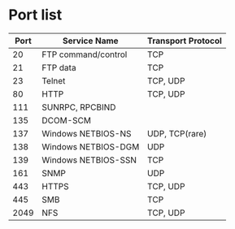 # Port list

| Port   | Service Name        | Transport Protocol |
|------- | ------------------- | ------------------ |
| 20     | FTP command/control | TCP                |
| 21     | FTP data            | TCP                |
| 23     | Telnet              | TCP, UDP           |
| 80     | HTTP                | TCP, UDP           |
| 111    | SUNRPC, RPCBIND     |                    |
| 135    | DCOM-SCM            |                    |
| 137    | Windows NETBIOS-NS  | UDP, TCP(rare)     |
| 138    | Windows NETBIOS-DGM | UDP                |
| 139    | Windows NETBIOS-SSN | TCP                |
| 161    | SNMP                | UDP                |
| 443    | HTTPS               | TCP, UDP           |
| 445    | SMB                 | TCP                |
| 2049   | NFS                 | TCP, UDP           |
